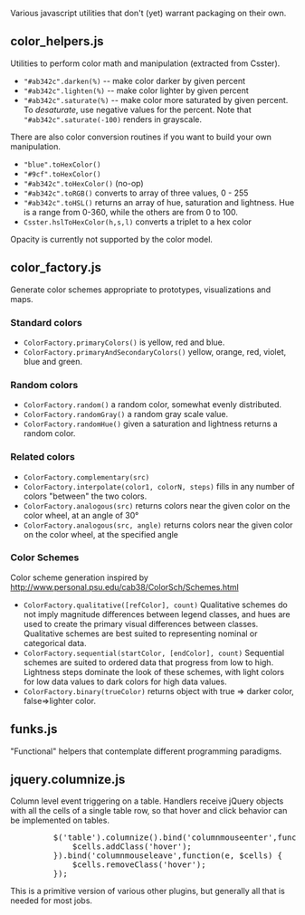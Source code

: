 Various javascript utilities that don't (yet) warrant packaging on their own.

## color_helpers.js

Utilities to perform color math and manipulation (extracted from Csster).

*  <code>"#ab342c".darken(%)</code> -- make color darker by given percent
*  <code>"#ab342c".lighten(%)</code> -- make color lighter by given percent
*  <code>"#ab342c".saturate(%)</code>  -- make color more saturated by given percent. To *desaturate*, use negative values for the percent. Note that <code>"#ab342c".saturate(-100)</code> renders in grayscale.

There are also color conversion routines if you want to build your own manipulation.

*  <code>"blue".toHexColor()</code>
*  <code>"#9cf".toHexColor()</code>
*  <code>"#ab342c".toHexColor()</code> (no-op)
*  <code>"#ab342c".toRGB()</code>  converts to array of three values, 0 - 255
*  <code>"#ab342c".toHSL()</code> returns an array of hue, saturation and lightness. Hue is a range from 0-360, while the others are from 0 to 100.
*  <code>Csster.hslToHexColor(h,s,l)</code> converts a triplet to a hex color

Opacity is currently not supported by the color model.


## color_factory.js

Generate color schemes appropriate to prototypes, visualizations and maps.

### Standard colors

* <code>ColorFactory.primaryColors()</code> is yellow, red and blue.
* <code>ColorFactory.primaryAndSecondaryColors()</code> yellow, orange, red, violet, blue and green.

### Random colors

* <code>ColorFactory.random()</code> a random color, somewhat evenly distributed.
* <code>ColorFactory.randomGray()</code> a random gray scale value.
* <code>ColorFactory.randomHue()</code> given a saturation and lightness returns a random color.


### Related colors

*  <code>ColorFactory.complementary(src)</code>
*  <code>ColorFactory.interpolate(color1, colorN, steps)</code> fills in any number of colors "between" the two colors.
*  <code>ColorFactory.analogous(src)</code> returns colors near the given color on the color wheel, at an angle of 30°
*  <code>ColorFactory.analogous(src, angle)</code> returns colors near the given color on the color wheel, at the specified angle


### Color Schemes

Color scheme generation inspired by http://www.personal.psu.edu/cab38/ColorSch/Schemes.html

* <code>ColorFactory.qualitative([refColor], count)</code> Qualitative schemes do not imply magnitude differences between legend classes, and hues are used to create the primary visual differences between classes. Qualitative schemes are best suited to representing nominal or categorical data.
* <code>ColorFactory.sequential(startColor, [endColor], count)</code> Sequential schemes are suited to ordered data that progress from low to high. Lightness steps dominate the look of these schemes, with light colors for low data values to dark colors for high data values.
* <code>ColorFactory.binary(trueColor)</code> returns object with true => darker color, false=>lighter color.


## funks.js

"Functional" helpers that contemplate different programming paradigms.



## jquery.columnize.js

Column level event triggering on a table. Handlers receive jQuery
objects with all the cells of a single table row, so that hover and click behavior
can be implemented on tables.
<pre>
         $('table').columnize().bind('columnmouseenter',function(e, $cells) {
             $cells.addClass('hover');
         }).bind('columnmouseleave',function(e, $cells) {
             $cells.removeClass('hover');
         });
</pre>
This is a primitive version of various other plugins,
but generally all that is needed for most jobs.